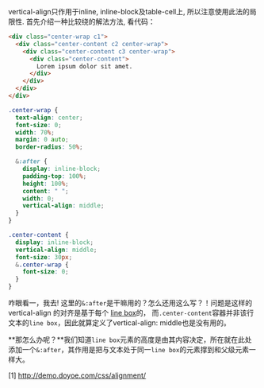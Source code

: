 vertical-align只作用于inline, inline-block及table-cell上, 所以注意使用此法的局限性.
首先介绍一种比较绕的解法方法, 看代码：

```html
<div class="center-wrap c1">
  <div class="center-content c2 center-wrap">
    <div class="center-content c3 center-wrap">
      <div class="center-content">
        Lorem ipsum dolor sit amet.
      </div>
    </div>
  </div>
</div>
```

```css
.center-wrap {
  text-align: center;
  font-size: 0;
  width: 70%;
  margin: 0 auto;
  border-radius: 50%;

  &:after {
    display: inline-block;
    padding-top: 100%;
    height: 100%;
    content: " ";
    width: 0;
    vertical-align: middle;
  }
}

.center-content {
  display: inline-block;
  vertical-align: middle;
  font-size: 30px;
  &.center-wrap {
    font-size: 0;
  }
}
```

咋眼看一，我去! 这里的`&:after`是干嘛用的？怎么还用这么写？！问题是这样的vertical-align
的对齐是基于每个 [line box](http://www.w3.org/TR/CSS21/visuren.html#inline-formatting)的，
而`.center-content`容器并非该行文本的`line box`，因此就算定义了vertical-align: middle也是没有用的。

**那怎么办呢？**我们知道`line box`元素的高度是由其内容决定，所在就在此处添加一个`&:after`，其作用是把与文本处于同一`line box`的元素撑到和父级元素一样大。

[1] http://demo.doyoe.com/css/alignment/

